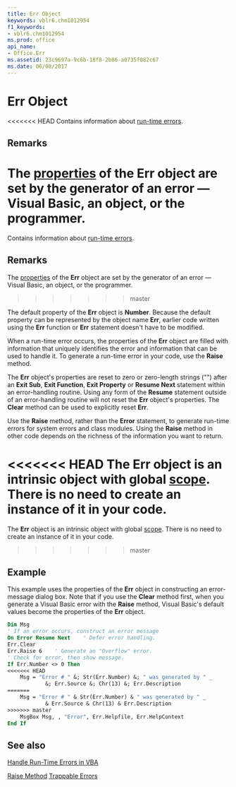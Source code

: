 ```yaml
---
title: Err Object
keywords: vblr6.chm1012954
f1_keywords:
- vblr6.chm1012954
ms.prod: office
api_name:
- Office.Err
ms.assetid: 23c9697a-9c6b-18f8-2b86-a0735f082c67
ms.date: 06/08/2017
---
```



# Err Object



<<<<<<< HEAD
Contains information about [run-time errors](../../Glossary/vbe-glossary.md).

## Remarks

The [properties](../../Glossary/vbe-glossary.md) of the **Err** object are set by the generator of an error — Visual Basic, an object, or the programmer.
=======
Contains information about [run-time errors](../../Glossary/vbe-glossary.md#run-time-error).

## Remarks

The [properties](../../Glossary/vbe-glossary.md#property) of the **Err** object are set by the generator of an error — Visual Basic, an object, or the programmer.
>>>>>>> master

The default property of the  **Err** object is **Number**. Because the default property can be represented by the object name **Err**, earlier code written using the **Err** function or **Err** statement doesn't have to be modified.

When a run-time error occurs, the properties of the  **Err** object are filled with information that uniquely identifies the error and information that can be used to handle it. To generate a run-time error in your code, use the **Raise** method.

The  **Err** object's properties are reset to zero or zero-length strings ("") after an **Exit Sub**, **Exit Function**, **Exit Property** or **Resume Next** statement within an error-handling routine. Using any form of the **Resume** statement outside of an error-handling routine will not reset the **Err** object's properties. The **Clear** method can be used to explicitly reset **Err**.

Use the  **Raise** method, rather than the **Error** statement, to generate run-time errors for system errors and class modules. Using the **Raise** method in other code depends on the richness of the information you want to return.

<<<<<<< HEAD
The  **Err** object is an intrinsic object with global [scope](../../Glossary/vbe-glossary.md). There is no need to create an instance of it in your code.
=======
The  **Err** object is an intrinsic object with global [scope](../../Glossary/vbe-glossary.md#scope). There is no need to create an instance of it in your code.
>>>>>>> master


## Example

This example uses the properties of the  **Err** object in constructing an error-message dialog box. Note that if you use the **Clear** method first, when you generate a Visual Basic error with the **Raise** method, Visual Basic's default values become the properties of the **Err** object.


```vb
Dim Msg
' If an error occurs, construct an error message
On Error Resume Next    ' Defer error handling.
Err.Clear
Err.Raise 6    ' Generate an "Overflow" error.
' Check for error, then show message.
If Err.Number <> 0 Then
<<<<<<< HEAD
    Msg = "Error # " &; Str(Err.Number) &; " was generated by " _
            &; Err.Source &; Chr(13) &; Err.Description
=======
    Msg = "Error # " & Str(Err.Number) & " was generated by " _
            & Err.Source & Chr(13) & Err.Description
>>>>>>> master
    MsgBox Msg, , "Error", Err.Helpfile, Err.HelpContext
End If

```

## See also

[Handle Run-Time Errors in VBA](../../../access/Concepts/Error-Codes/elements-of-run-time-error-handling.md)



[Raise Method](raise-method.md)
[Trappable Errors](trappable-errors.md)

